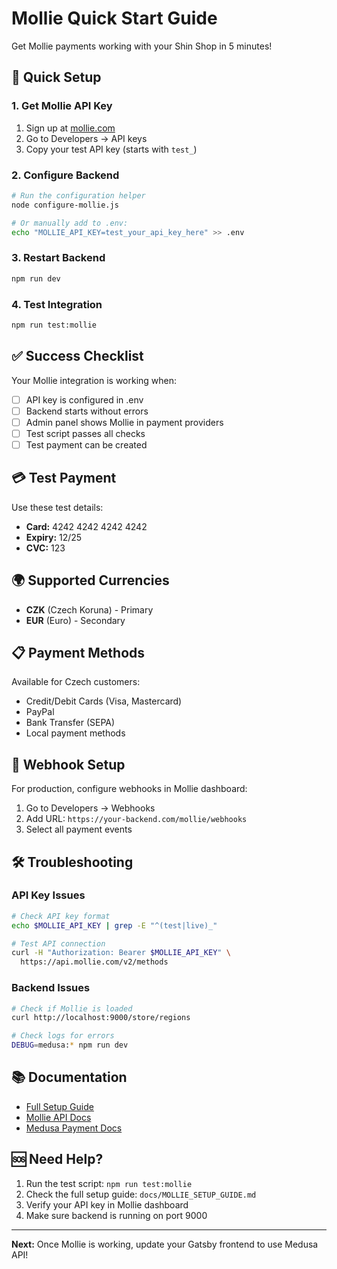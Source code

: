 # Mollie Quick Start Guide

Get Mollie payments working with your Shin Shop in 5 minutes!

## 🚀 Quick Setup

### 1. Get Mollie API Key
1. Sign up at [mollie.com](https://mollie.com/)
2. Go to Developers → API keys
3. Copy your test API key (starts with `test_`)

### 2. Configure Backend
```bash
# Run the configuration helper
node configure-mollie.js

# Or manually add to .env:
echo "MOLLIE_API_KEY=test_your_api_key_here" >> .env
```

### 3. Restart Backend
```bash
npm run dev
```

### 4. Test Integration
```bash
npm run test:mollie
```

## ✅ Success Checklist

Your Mollie integration is working when:
- [ ] API key is configured in .env
- [ ] Backend starts without errors
- [ ] Admin panel shows Mollie in payment providers
- [ ] Test script passes all checks
- [ ] Test payment can be created

## 💳 Test Payment

Use these test details:
- **Card:** 4242 4242 4242 4242
- **Expiry:** 12/25
- **CVC:** 123

## 🌍 Supported Currencies

- **CZK** (Czech Koruna) - Primary
- **EUR** (Euro) - Secondary

## 📋 Payment Methods

Available for Czech customers:
- Credit/Debit Cards (Visa, Mastercard)
- PayPal
- Bank Transfer (SEPA)
- Local payment methods

## 🔗 Webhook Setup

For production, configure webhooks in Mollie dashboard:
1. Go to Developers → Webhooks
2. Add URL: `https://your-backend.com/mollie/webhooks`
3. Select all payment events

## 🛠️ Troubleshooting

### API Key Issues
```bash
# Check API key format
echo $MOLLIE_API_KEY | grep -E "^(test|live)_"

# Test API connection
curl -H "Authorization: Bearer $MOLLIE_API_KEY" \
  https://api.mollie.com/v2/methods
```

### Backend Issues
```bash
# Check if Mollie is loaded
curl http://localhost:9000/store/regions

# Check logs for errors
DEBUG=medusa:* npm run dev
```

## 📚 Documentation

- [Full Setup Guide](docs/MOLLIE_SETUP_GUIDE.md)
- [Mollie API Docs](https://docs.mollie.com/)
- [Medusa Payment Docs](https://docs.medusajs.com/modules/carts-and-checkout/payment)

## 🆘 Need Help?

1. Run the test script: `npm run test:mollie`
2. Check the full setup guide: `docs/MOLLIE_SETUP_GUIDE.md`
3. Verify your API key in Mollie dashboard
4. Make sure backend is running on port 9000

---

**Next:** Once Mollie is working, update your Gatsby frontend to use Medusa API!
